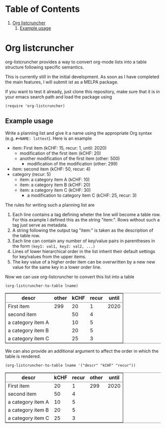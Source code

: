 
# Table of Contents

1.  [Org listcruncher](#orgdcf83e9)
    1.  [Example usage](#orgd5de075)


<a id="orgdcf83e9"></a>

# Org listcruncher

org-listcruncher provides a way to convert org-mode lists into
a table structure following specific semantics.

This is currently still in the initial development. As soon as I have completed the
main features, I will submit ist as a MELPA package.

If you want to test it already, just clone this repository, make sure that it is
in your emacs search path and load the package using

    (require 'org-listcruncher)


<a id="orgd5de075"></a>

## Example usage

Write a planning list and give it a name using the appropriate Org syntax (e.g. `#+NAME: lsttest`).
Here is an example

-   item: First item (kCHF: 15, recur: 1, until: 2020)
    -   modification of the first item (kCHF: 20)
    -   another modification of the first item (other: 500)
        -   modification of the modification (other: 299)
-   item: second item (kCHF: 50, recur: 4)
-   category (recur: 5)
    -   item: a category item A (kCHF: 10)
    -   item: a category item B (kCHF: 20)
    -   item: a category item C (kCHF: 30)
        -   a modification to category item C (kCHF: 25, recur: 3)

The rules for writing such a planning list are

1.  Each line contains a tag defining wheter the line will become a table row. For this
    example I defined this as the string "item:". Rows without such a tag just serve as
    metadata.
2.  A string following the output tag "item:" is taken as the description of the table row.
3.  Each line can contain any number of key/value pairs in parentheses in the form
    `(key1: val1, key2: val2, ...)`
4.  Lines of lower hierarchical order in the list inherit their default settings for key/values
    from the upper items.
5.  The key value of a higher order item can be overwritten by a new new value for the same key
    in a lower order line.

Now we can use org-listcruncher to convert this list into a table   

    (org-listcruncher-to-table lname)

<table border="2" cellspacing="0" cellpadding="6" rules="groups" frame="hsides">


<colgroup>
<col  class="org-left" />

<col  class="org-right" />

<col  class="org-right" />

<col  class="org-right" />

<col  class="org-right" />
</colgroup>
<thead>
<tr>
<th scope="col" class="org-left">descr</th>
<th scope="col" class="org-right">other</th>
<th scope="col" class="org-right">kCHF</th>
<th scope="col" class="org-right">recur</th>
<th scope="col" class="org-right">until</th>
</tr>
</thead>

<tbody>
<tr>
<td class="org-left">First item</td>
<td class="org-right">299</td>
<td class="org-right">20</td>
<td class="org-right">1</td>
<td class="org-right">2020</td>
</tr>


<tr>
<td class="org-left">second item</td>
<td class="org-right">&#xa0;</td>
<td class="org-right">50</td>
<td class="org-right">4</td>
<td class="org-right">&#xa0;</td>
</tr>


<tr>
<td class="org-left">a category item A</td>
<td class="org-right">&#xa0;</td>
<td class="org-right">10</td>
<td class="org-right">5</td>
<td class="org-right">&#xa0;</td>
</tr>


<tr>
<td class="org-left">a category item B</td>
<td class="org-right">&#xa0;</td>
<td class="org-right">20</td>
<td class="org-right">5</td>
<td class="org-right">&#xa0;</td>
</tr>


<tr>
<td class="org-left">a category item C</td>
<td class="org-right">&#xa0;</td>
<td class="org-right">25</td>
<td class="org-right">3</td>
<td class="org-right">&#xa0;</td>
</tr>
</tbody>
</table>

We can also provide an additional argument to affect the order in which the table is rendered.

    (org-listcruncher-to-table lname '("descr" "kCHF" "recur"))

<table border="2" cellspacing="0" cellpadding="6" rules="groups" frame="hsides">


<colgroup>
<col  class="org-left" />

<col  class="org-right" />

<col  class="org-right" />

<col  class="org-right" />

<col  class="org-right" />
</colgroup>
<thead>
<tr>
<th scope="col" class="org-left">descr</th>
<th scope="col" class="org-right">kCHF</th>
<th scope="col" class="org-right">recur</th>
<th scope="col" class="org-right">other</th>
<th scope="col" class="org-right">until</th>
</tr>
</thead>

<tbody>
<tr>
<td class="org-left">First item</td>
<td class="org-right">20</td>
<td class="org-right">1</td>
<td class="org-right">299</td>
<td class="org-right">2020</td>
</tr>


<tr>
<td class="org-left">second item</td>
<td class="org-right">50</td>
<td class="org-right">4</td>
<td class="org-right">&#xa0;</td>
<td class="org-right">&#xa0;</td>
</tr>


<tr>
<td class="org-left">a category item A</td>
<td class="org-right">10</td>
<td class="org-right">5</td>
<td class="org-right">&#xa0;</td>
<td class="org-right">&#xa0;</td>
</tr>


<tr>
<td class="org-left">a category item B</td>
<td class="org-right">20</td>
<td class="org-right">5</td>
<td class="org-right">&#xa0;</td>
<td class="org-right">&#xa0;</td>
</tr>


<tr>
<td class="org-left">a category item C</td>
<td class="org-right">25</td>
<td class="org-right">3</td>
<td class="org-right">&#xa0;</td>
<td class="org-right">&#xa0;</td>
</tr>
</tbody>
</table>

